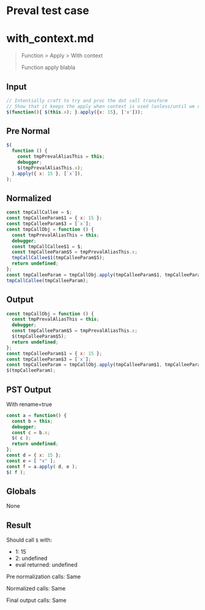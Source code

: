 # Preval test case

# with_context.md

> Function > Apply > With context
>
> Function apply blabla

## Input

`````js filename=intro
// Intentially craft to try and proc the dot call transform
// Show that it keeps the apply when context is used (unless/until we can eliminate that too heh)
$(function(){ $(this.x); }.apply({x: 15}, ['x']));
`````

## Pre Normal


`````js filename=intro
$(
  function () {
    const tmpPrevalAliasThis = this;
    debugger;
    $(tmpPrevalAliasThis.x);
  }.apply({ x: 15 }, [`x`]),
);
`````

## Normalized


`````js filename=intro
const tmpCallCallee = $;
const tmpCalleeParam$1 = { x: 15 };
const tmpCalleeParam$3 = [`x`];
const tmpCallObj = function () {
  const tmpPrevalAliasThis = this;
  debugger;
  const tmpCallCallee$1 = $;
  const tmpCalleeParam$5 = tmpPrevalAliasThis.x;
  tmpCallCallee$1(tmpCalleeParam$5);
  return undefined;
};
const tmpCalleeParam = tmpCallObj.apply(tmpCalleeParam$1, tmpCalleeParam$3);
tmpCallCallee(tmpCalleeParam);
`````

## Output


`````js filename=intro
const tmpCallObj = function () {
  const tmpPrevalAliasThis = this;
  debugger;
  const tmpCalleeParam$5 = tmpPrevalAliasThis.x;
  $(tmpCalleeParam$5);
  return undefined;
};
const tmpCalleeParam$1 = { x: 15 };
const tmpCalleeParam$3 = [`x`];
const tmpCalleeParam = tmpCallObj.apply(tmpCalleeParam$1, tmpCalleeParam$3);
$(tmpCalleeParam);
`````

## PST Output

With rename=true

`````js filename=intro
const a = function() {
  const b = this;
  debugger;
  const c = b.x;
  $( c );
  return undefined;
};
const d = { x: 15 };
const e = [ "x" ];
const f = a.apply( d, e );
$( f );
`````

## Globals

None

## Result

Should call `$` with:
 - 1: 15
 - 2: undefined
 - eval returned: undefined

Pre normalization calls: Same

Normalized calls: Same

Final output calls: Same
